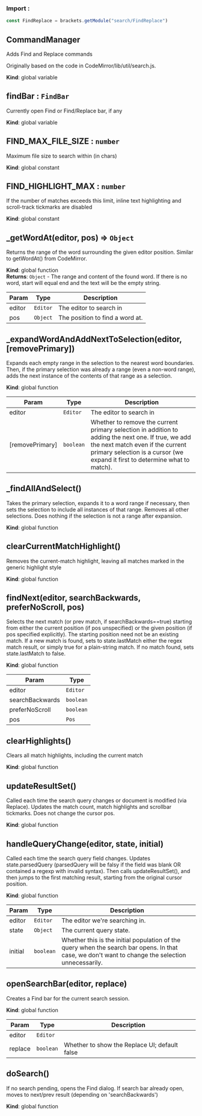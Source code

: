 ### Import :
```js
const FindReplace = brackets.getModule("search/FindReplace")
```

<a name="CommandManager"></a>

## CommandManager
Adds Find and Replace commandsOriginally based on the code in CodeMirror/lib/util/search.js.

**Kind**: global variable  
<a name="findBar"></a>

## findBar : <code>FindBar</code>
Currently open Find or Find/Replace bar, if any

**Kind**: global variable  
<a name="FIND_MAX_FILE_SIZE"></a>

## FIND\_MAX\_FILE\_SIZE : <code>number</code>
Maximum file size to search within (in chars)

**Kind**: global constant  
<a name="FIND_HIGHLIGHT_MAX"></a>

## FIND\_HIGHLIGHT\_MAX : <code>number</code>
If the number of matches exceeds this limit, inline text highlighting and scroll-track tickmarks are disabled

**Kind**: global constant  
<a name="_getWordAt"></a>

## \_getWordAt(editor, pos) ⇒ <code>Object</code>
Returns the range of the word surrounding the given editor position. Similar to getWordAt() from CodeMirror.

**Kind**: global function  
**Returns**: <code>Object</code> - The range and content of the found word. If    there is no word, start will equal end and the text will be the empty string.  

| Param | Type | Description |
| --- | --- | --- |
| editor | <code>Editor</code> | The editor to search in |
| pos | <code>Object</code> | The position to find a word at. |

<a name="_expandWordAndAddNextToSelection"></a>

## \_expandWordAndAddNextToSelection(editor, [removePrimary])
Expands each empty range in the selection to the nearest word boundaries. Then, if the primary selectionwas already a range (even a non-word range), adds the next instance of the contents of that range as a selection.

**Kind**: global function  

| Param | Type | Description |
| --- | --- | --- |
| editor | <code>Editor</code> | The editor to search in |
| [removePrimary] | <code>boolean</code> | Whether to remove the current primary selection in addition to adding the next one. If true, we add the next match even if the current primary selection is a cursor (we expand it first to determine what to match). |

<a name="_findAllAndSelect"></a>

## \_findAllAndSelect()
Takes the primary selection, expands it to a word range if necessary, then sets the selection toinclude all instances of that range. Removes all other selections. Does nothing if the selectionis not a range after expansion.

**Kind**: global function  
<a name="clearCurrentMatchHighlight"></a>

## clearCurrentMatchHighlight()
Removes the current-match highlight, leaving all matches marked in the generic highlight style

**Kind**: global function  
<a name="findNext"></a>

## findNext(editor, searchBackwards, preferNoScroll, pos)
Selects the next match (or prev match, if searchBackwards==true) starting from either the current position(if pos unspecified) or the given position (if pos specified explicitly). The starting positionneed not be an existing match. If a new match is found, sets to state.lastMatch either the regexmatch result, or simply true for a plain-string match. If no match found, sets state.lastMatchto false.

**Kind**: global function  

| Param | Type |
| --- | --- |
| editor | <code>Editor</code> | 
| searchBackwards | <code>boolean</code> | 
| preferNoScroll | <code>boolean</code> | 
| pos | <code>Pos</code> | 

<a name="clearHighlights"></a>

## clearHighlights()
Clears all match highlights, including the current match

**Kind**: global function  
<a name="updateResultSet"></a>

## updateResultSet()
Called each time the search query changes or document is modified (via Replace). Updatesthe match count, match highlights and scrollbar tickmarks. Does not change the cursor pos.

**Kind**: global function  
<a name="handleQueryChange"></a>

## handleQueryChange(editor, state, initial)
Called each time the search query field changes. Updates state.parsedQuery (parsedQuery will be falsy if the fieldwas blank OR contained a regexp with invalid syntax). Then calls updateResultSet(), and then jumps tothe first matching result, starting from the original cursor position.

**Kind**: global function  

| Param | Type | Description |
| --- | --- | --- |
| editor | <code>Editor</code> | The editor we're searching in. |
| state | <code>Object</code> | The current query state. |
| initial | <code>boolean</code> | Whether this is the initial population of the query when the search bar opens.     In that case, we don't want to change the selection unnecessarily. |

<a name="openSearchBar"></a>

## openSearchBar(editor, replace)
Creates a Find bar for the current search session.

**Kind**: global function  

| Param | Type | Description |
| --- | --- | --- |
| editor | <code>Editor</code> |  |
| replace | <code>boolean</code> | Whether to show the Replace UI; default false |

<a name="doSearch"></a>

## doSearch()
If no search pending, opens the Find dialog. If search bar already open, moves tonext/prev result (depending on 'searchBackwards')

**Kind**: global function  
